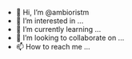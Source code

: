 - 👋 Hi, I’m @ambioristm
- 👀 I’m interested in ...
- 🌱 I’m currently learning ...
- 💞️ I’m looking to collaborate on ...
- 📫 How to reach me ...

<!---
ambioristm/ambioristm is a ✨ special ✨ repository because its `README.md` (this file) appears on your GitHub profile.
You can click the Preview link to take a look at your changes.
--->
